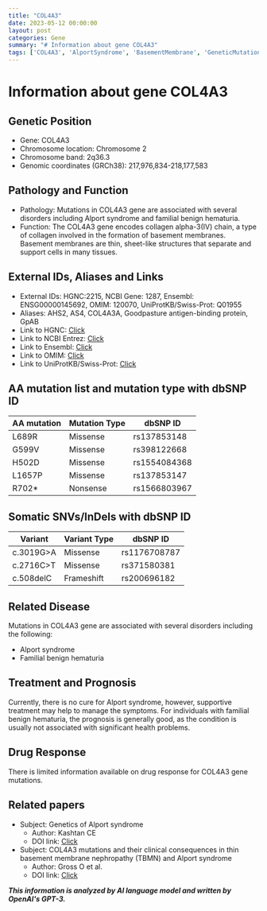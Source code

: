 ```yaml
---
title: "COL4A3"
date: 2023-05-12 00:00:00
layout: post
categories: Gene
summary: "# Information about gene COL4A3"
tags: ['COL4A3', 'AlportSyndrome', 'BasementMembrane', 'GeneticMutation', 'FamilialBenignHematuria', 'Treatment', 'Prognosis', 'DrugResponse']
---
```


# Information about gene COL4A3

## Genetic Position

* Gene: COL4A3
* Chromosome location: Chromosome 2
* Chromosome band: 2q36.3
* Genomic coordinates (GRCh38): 217,976,834-218,177,583

## Pathology and Function 

* Pathology: Mutations in COL4A3 gene are associated with several disorders including Alport syndrome and familial benign hematuria.
* Function: The COL4A3 gene encodes collagen alpha-3(IV) chain, a type of collagen involved in the formation of basement membranes. Basement membranes are thin, sheet-like structures that separate and support cells in many tissues.

## External IDs, Aliases and Links

* External IDs: HGNC:2215, NCBI Gene: 1287, Ensembl: ENSG00000145692, OMIM: 120070, UniProtKB/Swiss-Prot: Q01955
* Aliases: AHS2, AS4, COL4A3A, Goodpasture antigen-binding protein, GpAB
* Link to HGNC: [Click](https://www.genenames.org/data/gene-symbol-report/#!/hgnc_id/HGNC:2215)
* Link to NCBI Entrez: [Click](https://www.ncbi.nlm.nih.gov/gene/1287)
* Link to Ensembl: [Click](https://www.ensembl.org/Homo_sapiens/Gene/Summary?g=ENSG00000145692)
* Link to OMIM: [Click](https://www.omim.org/entry/120070)
* Link to UniProtKB/Swiss-Prot: [Click](https://www.uniprot.org/uniprot/Q01955)

## AA mutation list and mutation type with dbSNP ID

| AA mutation | Mutation Type | dbSNP ID |
| ----------- | ------------- | -------- |
| L689R | Missense | rs137853148 |
| G599V | Missense | rs398122668 |
| H502D | Missense | rs1554084368 |
| L1657P | Missense | rs137853147 |
| R702* | Nonsense | rs1566803967 |

## Somatic SNVs/InDels with dbSNP ID

| Variant | Variant Type | dbSNP ID |
| ------- | ----------- | -------- |
| c.3019G>A | Missense | rs1176708787|
| c.2716C>T | Missense | rs371580381 |
| c.508delC | Frameshift | rs200696182 |

## Related Disease

Mutations in COL4A3 gene are associated with several disorders including the following:

- Alport syndrome
- Familial benign hematuria

## Treatment and Prognosis

Currently, there is no cure for Alport syndrome, however, supportive treatment may help to manage the symptoms. For individuals with familial benign hematuria, the prognosis is generally good, as the condition is usually not associated with significant health problems.

## Drug Response 

There is limited information available on drug response for COL4A3 gene mutations.

## Related papers

- Subject: Genetics of Alport syndrome
  - Author: Kashtan CE
  - DOI link: [Click](https://www.ncbi.nlm.nih.gov/pmc/articles/PMC3539614/)
- Subject: COL4A3 mutations and their clinical consequences in thin basement membrane nephropathy (TBMN) and Alport syndrome
  - Author: Gross O et al.
  - DOI link: [Click](https://doi.org/10.1186/1471-2369-6-1)

**_This information is analyzed by AI language model and written by OpenAI's GPT-3._**